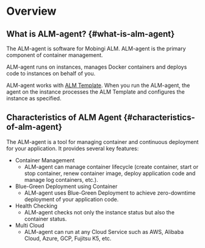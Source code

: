 # Overview

## What is ALM-agent? {#what-is-alm-agent}

The ALM-agent is software for Mobingi ALM. ALM-agent is the primary component of container management.

ALM-agent runs on instances, manages Docker containers and deploys code to instances on behalf of you.

ALM-agent works with [ALM Template](https://docs.mobingi.com/mobingi-alm/alm-template/what-is-alm-template). When you run the ALM-agent, the agent on the instance processes the ALM Template and configures the instance as specified.

## Characteristics of ALM Agent {#characteristics-of-alm-agent}

The ALM-agent is a tool for managing container and continuous deployment for your application. It provides several key features:

* Container Management
  * ALM-agent can manage container lifecycle \(create container, start or stop container, renew container image, deploy application code and manage log containers, etc.\).
* Blue-Green Deployment using Container
  * ALM-agent uses Blue-Green Deployment to achieve zero-downtime deployment of your application code.
* Health Checking
  * ALM-agent checks not only the instance status but also the container status.
* Multi Cloud
  * ALM-agent can run at any Cloud Service such as AWS, Alibaba Cloud, Azure, GCP, Fujitsu K5, etc.

